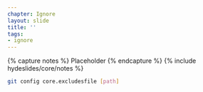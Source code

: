 ```yaml
---
chapter: Ignore
layout: slide
title: ''
tags:
- ignore
---
```


{% capture notes %}
Placeholder
{% endcapture %}
{% include hydeslides/core/notes %}

```bash
git config core.excludesfile [path]
```
